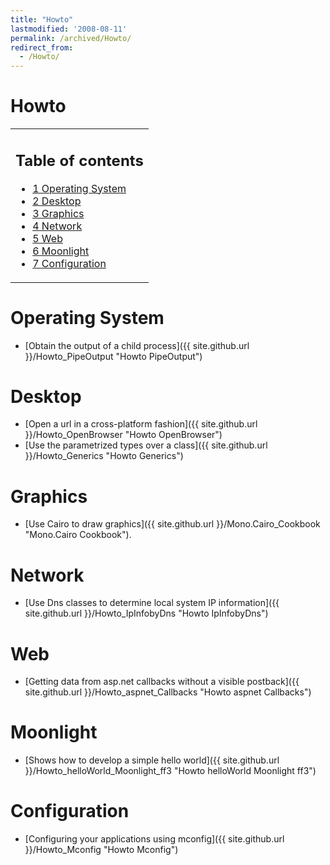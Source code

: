```yaml
---
title: "Howto"
lastmodified: '2008-08-11'
permalink: /archived/Howto/
redirect_from:
  - /Howto/
---
```


Howto
=====

<table>
<col width="100%" />
<tbody>
<tr class="odd">
<td align="left"><h2>Table of contents</h2>
<ul>
<li><a href="#operating-system">1 Operating System</a></li>
<li><a href="#desktop">2 Desktop</a></li>
<li><a href="#graphics">3 Graphics</a></li>
<li><a href="#network">4 Network</a></li>
<li><a href="#web">5 Web</a></li>
<li><a href="#moonlight">6 Moonlight</a></li>
<li><a href="#configuration">7 Configuration</a></li>
</ul></td>
</tr>
</tbody>
</table>

Operating System
================

-   [Obtain the output of a child process]({{ site.github.url }}/Howto_PipeOutput "Howto PipeOutput")

Desktop
=======

-   [Open a url in a cross-platform fashion]({{ site.github.url }}/Howto_OpenBrowser "Howto OpenBrowser")
-   [Use the parametrized types over a class]({{ site.github.url }}/Howto_Generics "Howto Generics")

Graphics
========

-   [Use Cairo to draw graphics]({{ site.github.url }}/Mono.Cairo_Cookbook "Mono.Cairo Cookbook").

Network
=======

-   [Use Dns classes to determine local system IP information]({{ site.github.url }}/Howto_IpInfobyDns "Howto IpInfobyDns")

Web
===

-   [Getting data from asp.net callbacks without a visible postback]({{ site.github.url }}/Howto_aspnet_Callbacks "Howto aspnet Callbacks")

Moonlight
=========

-   [Shows how to develop a simple hello world]({{ site.github.url }}/Howto_helloWorld_Moonlight_ff3 "Howto helloWorld Moonlight ff3")

Configuration
=============

-   [Configuring your applications using mconfig]({{ site.github.url }}/Howto_Mconfig "Howto Mconfig")


